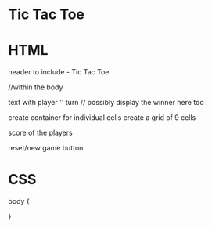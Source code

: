 # Tic Tac Toe

# HTML

header to include - Tic Tac Toe

//within the body

text with player '' turn // possibly display the winner here too

create container for individual cells
create a grid of 9 cells

score of the players

reset/new game button

# CSS

body {

}
